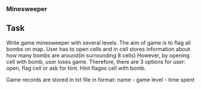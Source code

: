 ### Minesweeper

## Task
Write game minesweeper with several levels. The aim of game is to flag all bombs on map.
User has to open cells and in cell stores information about how many bombs are around(in surrounding 8 cells)
However, by opening cell with bomb, user loses game.
Therefore, there are 3 options for user: open, flag cell or ask for hint.
Hint flages cell with bomb.

Game records are stored in txt file in format: name - game level - time spent
